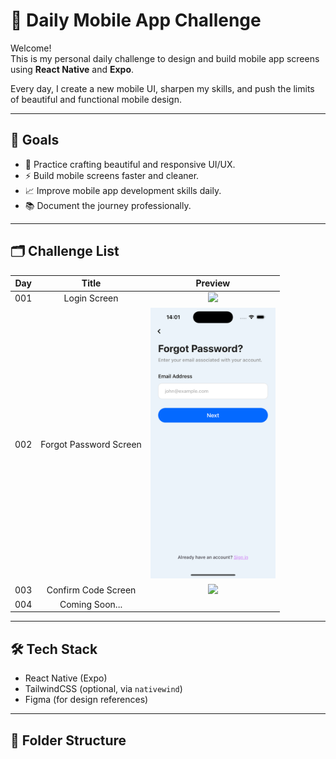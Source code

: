 # 📱 Daily Mobile App Challenge

Welcome!  
This is my personal daily challenge to design and build mobile app screens using **React Native** and **Expo**.

Every day, I create a new mobile UI, sharpen my skills, and push the limits of beautiful and functional mobile design.

---

## 🚀 Goals
- 🎨 Practice crafting beautiful and responsive UI/UX.
- ⚡ Build mobile screens faster and cleaner.
- 📈 Improve mobile app development skills daily.
- 📚 Document the journey professionally.

---

## 🗂️ Challenge List

| Day  | Title                  | Preview |
|:---:|:-----------------------:|:-------:|
| 001 | Login Screen             | <div align="center"><img src="./challenges/day-001-login-screen/screenshot-sign-in-form-with-phone-number.avif" width="200"/></div> |
| 002 | Forgot Password Screen   | <div align="center"><img src="./challenges/day-002-forget-password-screen/screenshot-forget-password.png" width="200"/></div> |
| 003 | Confirm Code Screen      | <div align="center"><img src="./challenges/day-003-confirm-code-screen/screenshot-confirmation_form.avif" width="200"/></div> |
| 004 | Coming Soon...           |  |

---

## 🛠️ Tech Stack
- React Native (Expo)
- TailwindCSS (optional, via `nativewind`)
- Figma (for design references)

---

## 📂 Folder Structure

